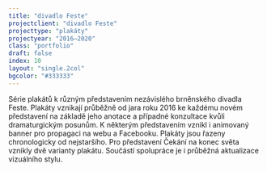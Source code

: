 ```yaml
---
title: "divadlo Feste"
projectclient: "divadlo Feste"
projecttype: "plakáty"
projectyear: "2016—2020"
class: "portfolio"
draft: false
index: 10
layout: "single.2col"
bgcolor: "#333333"
---
```



Série plakátů k&nbsp;různým představením nezávislého brněnského divadla Feste. Plakáty vznikají průběžně od jara roku 2016 ke každému novém představení na základě jeho anotace a&nbsp;případné konzultace kvůli dramaturgickým posunům. K&nbsp;některým představením vznikl i&nbsp;animovaný banner pro propagaci na webu a&nbsp;Facebooku. Plakáty jsou řazeny chronologicky od nejstaršího. Pro představení Čekání na konec světa vznikly dvě varianty plakátu. Součástí spolupráce je i&nbsp;průběžná aktualizace vizuálního stylu.